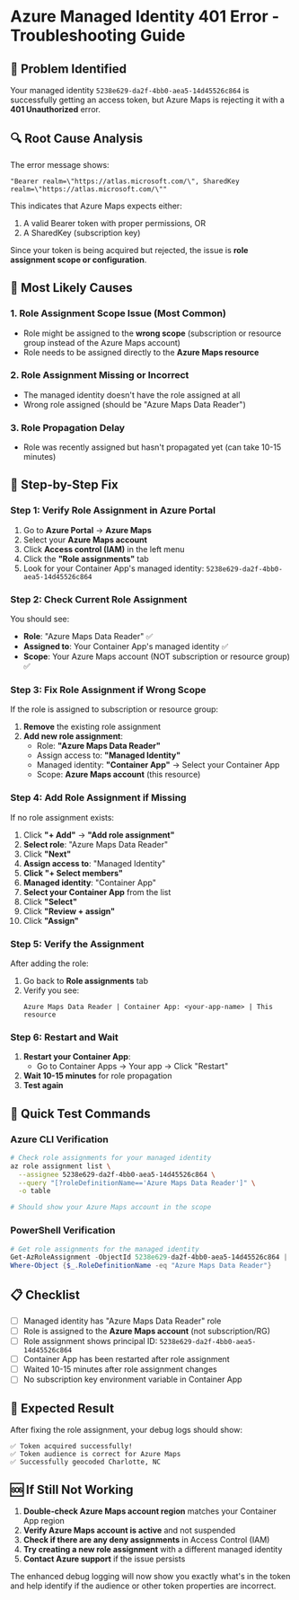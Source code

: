 # Azure Managed Identity 401 Error - Troubleshooting Guide

## 🚨 **Problem Identified**

Your managed identity `5238e629-da2f-4bb0-aea5-14d45526c864` is successfully getting an access token, but Azure Maps is rejecting it with a **401 Unauthorized** error.

## 🔍 **Root Cause Analysis**

The error message shows:
```
"Bearer realm=\"https://atlas.microsoft.com/\", SharedKey realm=\"https://atlas.microsoft.com/\""
```

This indicates that Azure Maps expects either:
1. A valid Bearer token with proper permissions, OR
2. A SharedKey (subscription key)

Since your token is being acquired but rejected, the issue is **role assignment scope or configuration**.

## 🎯 **Most Likely Causes**

### **1. Role Assignment Scope Issue (Most Common)**
- Role might be assigned to the **wrong scope** (subscription or resource group instead of the Azure Maps account)
- Role needs to be assigned directly to the **Azure Maps resource**

### **2. Role Assignment Missing or Incorrect**
- The managed identity doesn't have the role assigned at all
- Wrong role assigned (should be "Azure Maps Data Reader")

### **3. Role Propagation Delay**
- Role was recently assigned but hasn't propagated yet (can take 10-15 minutes)

## 🔧 **Step-by-Step Fix**

### **Step 1: Verify Role Assignment in Azure Portal**

1. Go to **Azure Portal** → **Azure Maps**
2. Select your **Azure Maps account**
3. Click **Access control (IAM)** in the left menu
4. Click the **"Role assignments"** tab
5. Look for your Container App's managed identity: `5238e629-da2f-4bb0-aea5-14d45526c864`

### **Step 2: Check Current Role Assignment**

You should see:
- **Role**: "Azure Maps Data Reader" ✅
- **Assigned to**: Your Container App's managed identity ✅
- **Scope**: Your Azure Maps account (NOT subscription or resource group) ✅

### **Step 3: Fix Role Assignment if Wrong Scope**

If the role is assigned to subscription or resource group:

1. **Remove** the existing role assignment
2. **Add new role assignment**:
   - Role: **"Azure Maps Data Reader"**
   - Assign access to: **"Managed Identity"**
   - Managed identity: **"Container App"** → Select your Container App
   - Scope: **Azure Maps account** (this resource)

### **Step 4: Add Role Assignment if Missing**

If no role assignment exists:

1. Click **"+ Add"** → **"Add role assignment"**
2. **Select role**: "Azure Maps Data Reader"
3. Click **"Next"**
4. **Assign access to**: "Managed Identity"
5. **Click "+ Select members"**
6. **Managed identity**: "Container App"
7. **Select your Container App** from the list
8. Click **"Select"**
9. Click **"Review + assign"**
10. Click **"Assign"**

### **Step 5: Verify the Assignment**

After adding the role:
1. Go back to **Role assignments** tab
2. Verify you see:
   ```
   Azure Maps Data Reader | Container App: <your-app-name> | This resource
   ```

### **Step 6: Restart and Wait**

1. **Restart your Container App**:
   - Go to Container Apps → Your app → Click "Restart"
2. **Wait 10-15 minutes** for role propagation
3. **Test again**

## 🧪 **Quick Test Commands**

### **Azure CLI Verification**
```bash
# Check role assignments for your managed identity
az role assignment list \
  --assignee 5238e629-da2f-4bb0-aea5-14d45526c864 \
  --query "[?roleDefinitionName=='Azure Maps Data Reader']" \
  -o table

# Should show your Azure Maps account in the scope
```

### **PowerShell Verification**
```powershell
# Get role assignments for the managed identity
Get-AzRoleAssignment -ObjectId 5238e629-da2f-4bb0-aea5-14d45526c864 | 
Where-Object {$_.RoleDefinitionName -eq "Azure Maps Data Reader"}
```

## 📋 **Checklist**

- [ ] Managed identity has "Azure Maps Data Reader" role
- [ ] Role is assigned to the **Azure Maps account** (not subscription/RG)
- [ ] Role assignment shows principal ID: `5238e629-da2f-4bb0-aea5-14d45526c864`
- [ ] Container App has been restarted after role assignment
- [ ] Waited 10-15 minutes after role assignment changes
- [ ] No subscription key environment variable in Container App

## 🎯 **Expected Result**

After fixing the role assignment, your debug logs should show:
```
✅ Token acquired successfully!
✅ Token audience is correct for Azure Maps
✅ Successfully geocoded Charlotte, NC
```

## 🆘 **If Still Not Working**

1. **Double-check Azure Maps account region** matches your Container App region
2. **Verify Azure Maps account is active** and not suspended
3. **Check if there are any deny assignments** in Access Control (IAM)
4. **Try creating a new role assignment** with a different managed identity
5. **Contact Azure support** if the issue persists

The enhanced debug logging will now show you exactly what's in the token and help identify if the audience or other token properties are incorrect.
